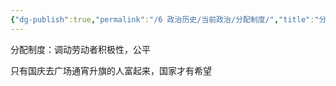 ```yaml
---
{"dg-publish":true,"permalink":"/6 政治历史/当前政治/分配制度/","title":"分配制度"}
---
```


分配制度：调动劳动者积极性，公平

只有国庆去广场通宵升旗的人富起来，国家才有希望